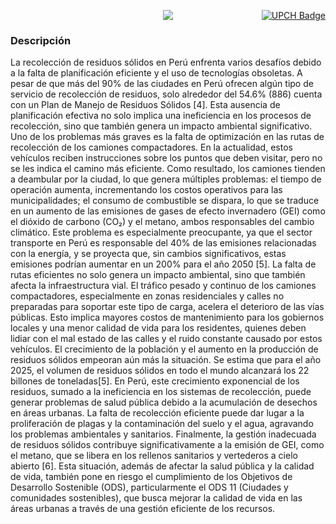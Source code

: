 <div style="position: relative; height: 100px;">
    <a href="https://www.cayetano.edu.pe/" style="position: absolute; top: 0; right: 0;">
        <img src="https://img.shields.io/badge/UPCH-%20-101010?style=for-the-badge&logo=universities&logoColor=white&labelColor=FFD700" alt="UPCH Badge">
    </a>

<p align="center">
  <a href="https://github.com/DenverCoder1/readme-typing-svg">
    <img src="https://readme-typing-svg.herokuapp.com?font=Time+New+Roman&color=F1C40F&size=25&center=true&vCenter=true&width=600&height=100&lines=UNIVERSIDAD+PERUANA+CAYETANO+HEREDIA">
  </a>
</p>

### Descripción
La recolección de residuos sólidos en Perú enfrenta varios desafíos debido a la falta de planificación eficiente y el uso de tecnologías obsoletas. A pesar de que más del 90% de las ciudades en Perú ofrecen algún tipo de servicio de recolección de residuos, solo alrededor del 54.6% (886) cuenta con un Plan de Manejo de Residuos Sólidos [4]. Esta ausencia de planificación efectiva no solo implica una ineficiencia en los procesos de recolección, sino que también genera un impacto ambiental significativo. Uno de los problemas más graves es la falta de optimización en las rutas de recolección de los camiones compactadores. En la actualidad, estos vehículos reciben instrucciones sobre los puntos que deben visitar, pero no se les indica el camino más eficiente. Como resultado, los camiones tienden a deambular por la ciudad, lo que genera múltiples problemas: el tiempo de operación aumenta, incrementando los costos operativos para las municipalidades; el consumo de combustible se dispara, lo que se traduce en un aumento de las emisiones de gases de efecto invernadero (GEI) como el dióxido de carbono (CO₂) y el metano, ambos responsables del cambio climático. Este problema es especialmente preocupante, ya que el sector transporte en Perú es responsable del 40% de las emisiones relacionadas con la energía, y se proyecta que, sin cambios significativos, estas emisiones podrían aumentar en un 200% para el año 2050 [5]. La falta de rutas eficientes no solo genera un impacto ambiental, sino que también afecta la infraestructura vial. El tráfico pesado y continuo de los camiones compactadores, especialmente en zonas residenciales y calles no preparadas para soportar este tipo de carga, acelera el deterioro de las vías públicas. Esto implica mayores costos de mantenimiento para los gobiernos locales y una menor calidad de vida para los residentes, quienes deben lidiar con el mal estado de las calles y el ruido constante causado por estos vehículos. El crecimiento de la población y el aumento en la producción de residuos sólidos empeoran aún más la situación. Se estima que para el año 2025, el volumen de residuos sólidos en todo el mundo alcanzará los 22 billones de toneladas[5]. En Perú, este crecimiento exponencial de los residuos, sumado a la ineficiencia en los sistemas de recolección, puede generar problemas de salud pública debido a la acumulación de desechos en áreas urbanas. La falta de recolección eficiente puede dar lugar a la proliferación de plagas y la contaminación del suelo y el agua, agravando los problemas ambientales y sanitarios. Finalmente, la gestión inadecuada de residuos sólidos contribuye significativamente a la emisión de GEI, como el metano, que se libera en los rellenos sanitarios y vertederos a cielo abierto [6]. Esta situación, además de afectar la salud pública y la calidad de vida, también pone en riesgo el cumplimiento de los Objetivos de Desarrollo Sostenible (ODS), particularmente el ODS 11 (Ciudades y comunidades sostenibles), que busca mejorar la calidad de vida en las áreas urbanas a través de una gestión eficiente de los recursos.
